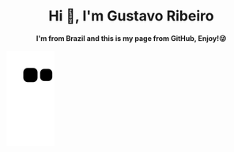 <h1 align="center">Hi 👋, I'm Gustavo Ribeiro</h1>
<h4 align="center"> I'm from Brazil and this is my page from GitHub, Enjoy!😜 </h4>

![Snake animation](https://github.com/GustavoRibeiroS/GustavoRibeiroS/blob/output/github-contribution-grid-snake.svg)


